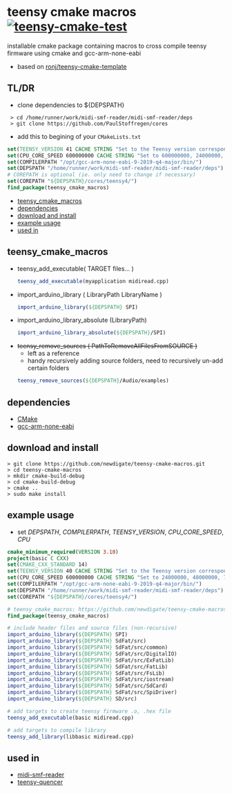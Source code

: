 # teensy cmake macros [![teensy-cmake-test](https://github.com/newdigate/teensy-cmake-macros/actions/workflows/test.yml/badge.svg)](https://github.com/newdigate/teensy-cmake-macros/actions/workflows/test.yml)
installable cmake package containing macros to cross compile teensy firmware using cmake and gcc-arm-none-eabi

* based on [ronj/teensy-cmake-template](https://github.com/ronj/teensy-cmake-template)

## TL/DR
* clone dependencies to ${DEPSPATH}
```shell
 > cd /home/runner/work/midi-smf-reader/midi-smf-reader/deps
 > git clone https://github.com/PaulStoffregen/cores
```
* add this to begining of your `CMakeLists.txt`
```cmake 
set(TEENSY_VERSION 41 CACHE STRING "Set to the Teensy version corresponding to your board (40 or 41 allowed)" FORCE)
set(CPU_CORE_SPEED 600000000 CACHE STRING "Set to 600000000, 24000000, 48000000, 72000000 or 96000000 to set CPU core speed" FORCE) # Derived variables
set(COMPILERPATH "/opt/gcc-arm-none-eabi-9-2019-q4-major/bin/") 
set(DEPSPATH "/home/runner/work/midi-smf-reader/midi-smf-reader/deps")
# COREPATH is optional (ie. only need to change if necessary)
set(COREPATH "${DEPSPATH}/cores/teensy4/")
find_package(teensy_cmake_macros)
``` 

* [teensy_cmake_macros](#teensy_cmake_macros)
* [dependencies](#dependencies)
* [download and install](#download-and-install)
* [example usage](#example-usage)
* [used in](#used-in)

## teensy_cmake_macros 
* teensy_add_executable( TARGET files... )
  ```cmake 
  teensy_add_executable(myapplication midiread.cpp)
  ``` 
* import_arduino_library ( LibraryPath LibraryName )
  ```cmake 
  import_arduino_library(${DEPSPATH} SPI)
  ``` 
* import_arduino_library_absolute (LibraryPath)
  ```cmake 
  import_arduino_library_absolute(${DEPSPATH}/SPI)
  ``` 
* ~~teensy_remove_sources ( PathToRemoveAllFilesFromSOURCE )~~ 
  * left as a reference 
  * handy recursively adding source folders, need to recursively un-add certain folders
  ```cmake 
  teensy_remove_sources(${DEPSPATH}/Audio/examples)
  ```
## dependencies
* [CMake](https://cmake.org)
* [gcc-arm-none-eabi](https://developer.arm.com/tools-and-software/open-source-software/developer-tools/gnu-toolchain/gnu-rm/downloads)
  
## download and install
```shell
> git clone https://github.com/newdigate/teensy-cmake-macros.git
> cd teensy-cmake-macros
> mkdir cmake-build-debug
> cd cmake-build-debug
> cmake ..
> sudo make install        
```

## example usage
* set *DEPSPATH*, *COMPILERPATH*, *TEENSY_VERSION*, *CPU_CORE_SPEED*, *CPU*
``` cmake
cmake_minimum_required(VERSION 3.10)
project(basic C CXX)
set(CMAKE_CXX_STANDARD 14)
set(TEENSY_VERSION 40 CACHE STRING "Set to the Teensy version corresponding to your board (30 or 31 allowed)" FORCE)
set(CPU_CORE_SPEED 600000000 CACHE STRING "Set to 24000000, 48000000, 72000000 or 96000000 to set CPU core speed" FORCE) # Derived variables
set(COMPILERPATH "/opt/gcc-arm-none-eabi-9-2019-q4-major/bin/")
set(DEPSPATH "/home/runner/work/midi-smf-reader/midi-smf-reader/deps")
set(COREPATH "${DEPSPATH}/cores/teensy4/")

# teensy_cmake_macros: https://github.com/newdigate/teensy-cmake-macros
find_package(teensy_cmake_macros)

# include header files and source files (non-recursive)
import_arduino_library(${DEPSPATH} SPI)
import_arduino_library(${DEPSPATH} SdFat/src)
import_arduino_library(${DEPSPATH} SdFat/src/common)
import_arduino_library(${DEPSPATH} SdFat/src/DigitalIO)
import_arduino_library(${DEPSPATH} SdFat/src/ExFatLib)
import_arduino_library(${DEPSPATH} SdFat/src/FatLib)
import_arduino_library(${DEPSPATH} SdFat/src/FsLib)
import_arduino_library(${DEPSPATH} SdFat/src/iostream)
import_arduino_library(${DEPSPATH} SdFat/src/SdCard)
import_arduino_library(${DEPSPATH} SdFat/src/SpiDriver)
import_arduino_library(${DEPSPATH} SD/src)

# add targets to create teensy firmware .o, .hex file
teensy_add_executable(basic midiread.cpp)

# add targets to compile library 
teensy_add_library(libbasic midiread.cpp)

```

## used in
* [midi-smf-reader](https://github.com/newdigate/midi-smf-reader)
* [teensy-quencer](https://github.com/newdigate/teensy-quencer)

